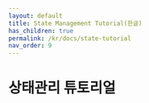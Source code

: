 ```yaml
---
layout: default
title: State Management Tutorial(한글)
has_children: true
permalink: /kr/docs/state-tutorial
nav_order: 9
---
```


# 상태관리 튜토리얼